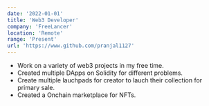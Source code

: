 ```yaml
---
date: '2022-01-01'
title: 'Web3 Developer'
company: 'FreeLancer'
location: 'Remote'
range: 'Present'
url: 'https://www.github.com/pranjal1127'
---
```


- Work on a variety of web3 projects in my free time.
- Created multiple DApps on Solidity for different problems.
- Create multiple lauchpads for creator to lauch their collection for primary sale.
- Created a Onchain marketplace for NFTs.

